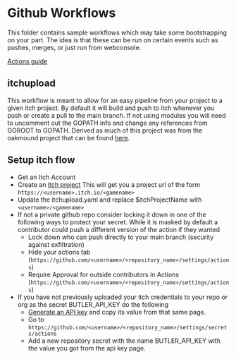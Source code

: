 # Github Workflows

This folder contains sample workflows which may take some bootstrapping on your part.
The idea is that these can be run on certain events such as pushes, merges, or just run from webconsole.

[Actions guide](https://docs.github.com/en/actions/learn-github-actions)

## itchupload

This workflow is meant to allow for an easy pipeline from your project to a given itch project.
By default it will build and push to itch whenever you push or create a pull to the main branch.
If not using modules you will need to uncomment out the GOPATH info and change any references from GOROOT to GOPATH.
Derived as much of this project was from the oakmound project that can be found [here](https://oakmound.itch.io/dashking).

## Setup itch flow

- Get an Itch Account
- Create an [itch project](https://itch.io/game/new) This will get you a project url of the form `https://<username>.itch.io/<gamename>`
- Update the itchupload.yaml and replace $itchProjectName with `<username>/<gamename>`
- If not a private github repo consider locking it down in one of the following ways to protect your secret. While it is masked by default a contributor could push a different version of the action if they wanted
  - Lock down who can push directly to your main branch (security against exfiltration)
  - Hide your actions tab (`https://github.com/<username>/<repository_name>/settings/actions`)
  - Require Approval for outside contributors in Actions (`https://github.com/<username>/<repository_name>/settings/actions`)
- If you have not previously uploaded your itch credentials to your repo or org as the secret BUTLER_API_KEY do the following
  - [Generate an API key](https://itch.io/user/settings/api-key) and copy its value from that same page.
  - Go to `https://github.com/<username>/<repository_name>/settings/secrets/actions`
  - Add a new repository secret with the name BUTLER_API_KEY with the value you got from the api key page.
